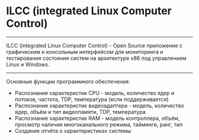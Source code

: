 <h1> ILCC (integrated Linux Computer Control) </h1>
<hr>
ILCC (integrated Linux Computer Control) - Open Source приложение с графическим и консольным интерфейсом для мониторинга и тестирования состояния систем на архитектуре x86 под управлением Linux и Windows.
<hr>
Основные функции программного обеспечения:
<ul>
  <li>Распознание характеристик CPU - модель, количество ядер и потоков, частота, TDP, температура (если поддерживается)</li>
  <li>Распознание характеристик видеоадаптера - модель, количество ядер, объём и тип видеопамяти, TDP, температура</li>
  <li>Распознание характеристик RAM - модель контроллера, объём, просмотр наличия многоканального режима, тайминги, ранг, тип</li>
  <li>Создание отчёта о характеристиках системы</li>
</ul>


